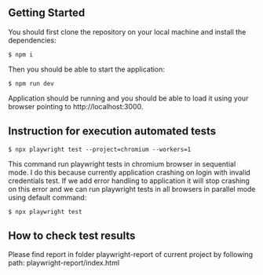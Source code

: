 ## Getting Started

You should first clone the repository on your local machine and install the dependencies:

```
$ npm i
```

Then you should be able to start the application:

```
$ npm run dev
```

Application should be running and you should be able to load it using your browser pointing to http://localhost:3000.


## Instruction for execution automated tests

```
$ npx playwright test --project=chromium --workers=1
```

This command run playwright tests in chromium browser in sequential mode.
I do this because currently application crashing on login with invalid credentials test.
If we add error handling to application it will stop crashing on this error and we can run playwright tests in all browsers in parallel mode using default command: 

```
$ npx playwright test
```

## How to check test results

Please find report in folder playwright-report of current project by following path:
playwright-report/index.html